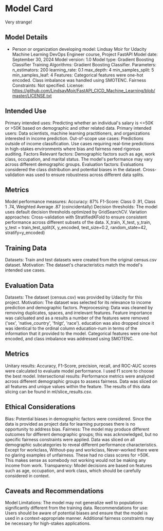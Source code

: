 # Model Card
Very strange!

## Model Details
- Person or organization developing model: Lindsay Moir for Udacity Machine Learning DevOps Engineer course, Project FastAPI
Model date: September 30, 2024
Model version: 1.0
Model type: Gradient Boosting Classifier
Training Algorithms: Gradient Boosting Classifier.
Parameters:
n_estimators: 200
learning_rate: 0.1
max_depth: 4
min_samples_split: 5
min_samples_leaf: 4
Features:
Categorical features were one-hot encoded.
Class imbalance was handled using SMOTENC.
Fairness Constraints: Not specified.
License: https://github.com/LindsayMoir/FastAPI_CICD_Machine_Learning/blob/master/LICENSE.txt

## Intended Use
Primary intended uses:
Predicting whether an individual's salary is <=50K or >50K based on demographic and other related data.
Primary intended users:
Data scientists, machine learning practitioners, and organizations interested in income prediction.
Out-of-scope use cases:
Predictions outside of income classification.
Use cases requiring real-time predictions in high-stakes environments where bias and fairness need rigorous auditing.
Factors
Relevant factors:
Demographic factors such as age, work class, occupation, and marital status.
The model's performance may vary across different demographic groups.
Evaluation factors:
Evaluations considered the class distribution and potential biases in the dataset.
Cross-validation was used to ensure robustness across different data splits.

## Metrics
Model performance measures:
Accuracy: 87%
F1-Score: Class 0 .91, Class 1 .74, Weighted Average .87 (coincidentally)
Decision thresholds:
The model uses default decision thresholds optimized by GridSearchCV.
Variation approaches:
Cross-validation with StratifiedKFold to ensure consistent performance across different subsets of the data.
X_train, X_test, y_train, y_test = train_test_split(X, y_encoded, test_size=0.2, random_state=42, stratify=y_encoded)

## Training Data
Datasets:
Train and test datasets were created from the original census.csv dataset. 
Motivation:
The dataset's characteristics match the model's intended use cases.

## Evaluation Data
Datasets:
The dataset (census.csv) was provided by Udacity for this project.
Motivation:
The dataset was selected for its relevance to income prediction and demographic factors.
Preprocessing:
Data was cleaned by removing duplicates, spaces, and irrelevant features. Feature importance was calcluated and as a 
results a number of the features were removed ('sex', 'native_country', 'fnlgt', 'race'). education was also dropped 
since it was identical to the ordinal column education-num in terms of the information that it provided to the model.
Categorical features were one-hot encoded, and class imbalance was addressed using SMOTENC.

## Metrics
Unitary results:
Accuracy, F1-Score, precision, recall, and ROC-AUC scores were calculated to evaluate model performance. I used f1 score 
to choose the best model.
Intersectional results:
Performance metrics were analyzed across different demographic groups to assess fairness. Data was sliced on all features and 
unique values within the feature. The results of this data slicing can be found in ml/slice_results.csv.

## Ethical Considerations
Bias:
Potential biases in demographic factors were considered. Since the data is provided as project data for learning purposes 
there is no opportunity to address bias.
Fairness:
The model may produce different outcomes for different demographic groups; this was acknowledged, but no specific fairness constraints were applied. Data was sliced on all demographic subcategories to reveal different performance characteristics. 
Except for workclass, Without-pay and workclass, Never-worked there were no glaring examples of unfairness. These had no class 
scores for >50K. This makes sense as somebody not working would not  be making any income from work.
Transparency:
Model decisions are based on features such as age, occupation, and work class, which should be carefully considered in context.

## Caveats and Recommendations
Model Limitations:
The model may not generalize well to populations significantly different from the training data.
Recommendations for use:
Users should be aware of potential biases and ensure that the model is used in a context-appropriate manner.
Additional fairness constraints may be necessary for high-stakes applications.
